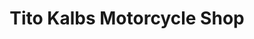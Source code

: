 ---
title: "Tito Kalbs Motorcycle Shop"
url: /san-pablo/tito-kalbs-motorcycle-shop/
shop: Motorrad
---